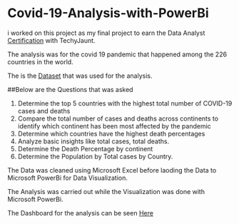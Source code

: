 # Covid-19-Analysis-with-PowerBi

i worked on this project as my final project to earn the Data Analyst [Certification](https://github.com/phuad23/Covid-19-Analysis/blob/main/Techy%20Jaunt%20Data%20Analysis%20Certificate.PNG) with TechyJaunt.

The analysis was for the covid 19 pandemic that happened among the 226 countries in the world.

The is the [Dataset](https://github.com/phuad23/Covid-19-Analysis/blob/main/Covid%2019%20workable.xlsx) that was used for the analysis.

##Below are the Questions that was asked
1. Determine the top 5 countries with the highest total number of COVID-19 cases and deaths
2. Compare the total number of cases and deaths across continents to identify which continent has been most affected by the pandemic
3. Determine which countries have the highest death percentages
4. Analyze basic insights like total cases, total deaths.
5. Determine the Death Percentage by continent
6. Determine the Population by Total cases by Country.

The Data was cleaned using Microsoft Excel before laoding the Data to Microsoft PowerBi for Data Visualization.

The Analysis was carried out while the Visualization was done with Microsoft PowerBi. 

The Dashboard for the analysis can be seen [Here]()










